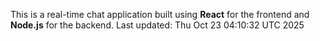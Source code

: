 This is a real-time chat application built using **React** for the frontend and **Node.js** for the backend.
Last updated: Thu Oct 23 04:10:32 UTC 2025

